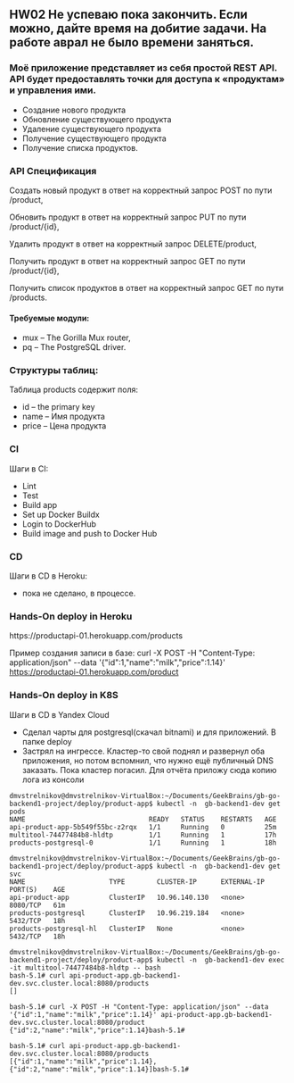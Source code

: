 ## HW02 Не успеваю пока закончить. Если можно, дайте время на добитие задачи. На работе аврал не было времени заняться.
###  Моё приложение представляет из себя простой REST API. API будет предоставлять точки для доступа к «продуктам» и управления ими.

- Создание нового продукта
- Обновление существующего продукта
- Удаление существующего продукта
- Получение существующего продукта
- Получение списка продуктов.

### API Спецификация

<p> Создать новый продукт в ответ на корректный запрос POST по пути /product,
<p> Обновить продукт в ответ на корректный запрос PUT по пути /product/{id},
<p> Удалить продукт в ответ на корректный запрос DELETE/product,
<p> Получить продукт в ответ на корректный запрос GET по пути /product/{id},
<p> Получить список продуктов в ответ на корректный запрос GET по пути /products.


#### Требуемые модули:
- mux – The Gorilla Mux router,
- pq – The PostgreSQL driver.

### Структуры таблиц:
Таблица products содержит поля:
- id – the primary key
- name – Имя продукта
- price – Цена продукта

### CI
Шаги в CI:
- Lint
- Test
- Build app
- Set up Docker Buildx
- Login to DockerHub
- Build image and push to Docker Hub

### CD
Шаги в CD в Heroku:
- пока не сделано, в процессе.
  
### Hands-On deploy in Heroku
<p>https://productapi-01.herokuapp.com/products</p>

Пример создания записи в базе: 
curl -X POST -H "Content-Type: application/json" --data '{"id":1,"name":"milk","price":1.14}'  https://productapi-01.herokuapp.com/product

### Hands-On deploy in K8S
Шаги в CD в Yandex Cloud
- Сделал чарты для postgresql(скачал bitnami) и для приложений. В папке deploy
- Застрял на ингрессе. Кластер-то свой поднял и развернул оба приложения, но потом вспомнил, что нужно ещё публичный DNS заказать. Пока кластер погасил. Для отчёта приложу сюда копию лога из консоли

```
dmvstrelnikov@dmvstrelnikov-VirtualBox:~/Documents/GeekBrains/gb-go-backend1-project/deploy/product-app$ kubectl -n  gb-backend1-dev get pods 
NAME                               READY   STATUS    RESTARTS   AGE
api-product-app-5b549f55bc-z2rqx   1/1     Running   0          25m
multitool-74477484b8-hldtp         1/1     Running   1          17h
products-postgresql-0              1/1     Running   1          18h

dmvstrelnikov@dmvstrelnikov-VirtualBox:~/Documents/GeekBrains/gb-go-backend1-project/deploy/product-app$ kubectl -n  gb-backend1-dev get svc
NAME                     TYPE        CLUSTER-IP      EXTERNAL-IP   PORT(S)    AGE
api-product-app          ClusterIP   10.96.140.130   <none>        8080/TCP   61m
products-postgresql      ClusterIP   10.96.219.184   <none>        5432/TCP   18h
products-postgresql-hl   ClusterIP   None            <none>        5432/TCP   18h

dmvstrelnikov@dmvstrelnikov-VirtualBox:~/Documents/GeekBrains/gb-go-backend1-project/deploy/product-app$ kubectl -n  gb-backend1-dev exec -it multitool-74477484b8-hldtp -- bash
bash-5.1# curl api-product-app.gb-backend1-dev.svc.cluster.local:8080/products
[]

bash-5.1# curl -X POST -H "Content-Type: application/json" --data '{"id":1,"name":"milk","price":1.14}' api-product-app.gb-backend1-dev.svc.cluster.local:8080/product
{"id":2,"name":"milk","price":1.14}bash-5.1# 

bash-5.1# curl api-product-app.gb-backend1-dev.svc.cluster.local:8080/products
[{"id":1,"name":"milk","price":1.14},{"id":2,"name":"milk","price":1.14}]bash-5.1# 
```